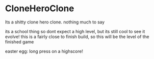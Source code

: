 # CloneHeroClone

Its a shitty clone hero clone. nothing much to say

its a school thing so dont expect a high level, but its still cool to see it evolve!
this is a fairly close to finish build, so this will be the level of the finished game

easter egg: long press on a highscore!
